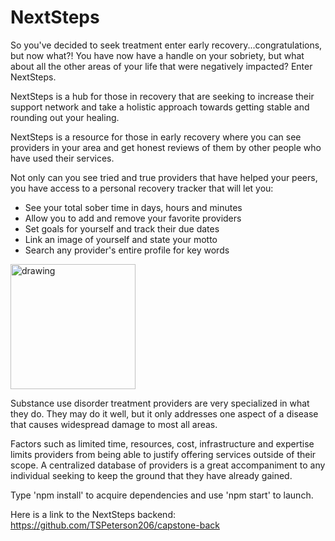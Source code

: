 # NextSteps

So you've decided to seek treatment enter early recovery...congratulations, but now what?! You have now have a handle on your sobriety, but what about all the other areas of your life that were negatively impacted? Enter NextSteps.

NextSteps is a hub for those in recovery that are seeking to increase their support network and take a holistic approach towards getting stable and rounding out your healing.

NextSteps is a resource for those in early recovery where you can see providers in your area and get honest reviews of them by other people who have used their services.

Not only can you see tried and true providers that have helped your peers, you have access to a personal recovery tracker that will let you:

- See your total sober time in days, hours and minutes
- Allow you to add and remove your favorite providers
- Set goals for yourself and track their due dates
- Link an image of yourself and state your motto
- Search any provider's entire profile for key words

<img src="http://cdn.onlinewebfonts.com/svg/img_323401.png" alt="drawing" width="200"> </img>

Substance use disorder treatment providers are very specialized in what they do. They may do it well, but it only addresses one aspect of a disease that causes widespread damage to most all areas. 

Factors such as limited time, resources, cost, infrastructure and expertise limits providers from being able to justify offering services outside of their scope. A centralized database of providers is a great accompaniment to any individual seeking to keep the ground that they have already gained. 

Type 'npm install' to acquire dependencies and use 'npm start' to launch.

Here is a link to the NextSteps backend:
https://github.com/TSPeterson206/capstone-back
